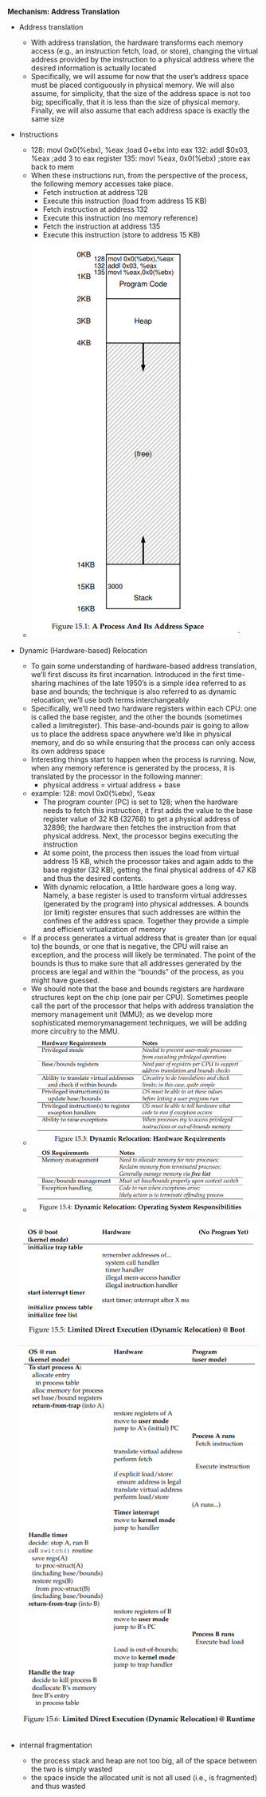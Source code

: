 **Mechanism: Address Translation**

- Address translation
  - With address translation, the hardware transforms each
    memory access (e.g., an instruction fetch, load, or store), changing the virtual address provided by the instruction to a physical address where the
    desired information is actually located
  - Specifically, we will assume for now that the user’s address space must
    be placed contiguously in physical memory. We will also assume, for simplicity, that the size of the address space is not too big; specifically, that
    it is less than the size of physical memory. Finally, we will also assume that
    each address space is exactly the same size
- Instructions
  - 128: movl 0x0(%ebx), %eax ;load 0+ebx into eax
    132: addl $0x03, %eax ;add 3 to eax register
    135: movl %eax, 0x0(%ebx) ;store eax back to mem
  - When these instructions run, from the perspective of the process, the
    following memory accesses take place.
    - Fetch instruction at address 128
    - Execute this instruction (load from address 15 KB)
    - Fetch instruction at address 132
    - Execute this instruction (no memory reference)
    - Fetch the instruction at address 135
    - Execute this instruction (store to address 15 KB)
  - ![1739719166934](image/README/1739719166934.png)`


- Dynamic (Hardware-based) Relocation

  - To gain some understanding of hardware-based address translation,
    we’ll first discuss its first incarnation. Introduced in the first time-sharing
    machines of the late 1950’s is a simple idea referred to as base and bounds;
    the technique is also referred to as dynamic relocation; we’ll use both
    terms interchangeably
  - Specifically, we’ll need two hardware registers within each CPU: one
    is called the base register, and the other the bounds (sometimes called a
    limitregister). This base-and-bounds pair is going to allow us to place the address
    space anywhere we’d like in physical memory, and do so while
    ensuring that the process can only access its own address space
  - Interesting things start to happen when the process is running. Now,
    when any memory reference is generated by the process, it is translated
    by the processor in the following manner:
    - physical address = virtual address + base
  - example: 128: movl 0x0(%ebx), %eax
    - The program counter (PC) is set to 128; when the hardware needs to
      fetch this instruction, it first adds the value to the base register value
      of 32 KB (32768) to get a physical address of 32896; the hardware then
      fetches the instruction from that physical address. Next, the processor
      begins executing the instruction
    - At some point, the process then issues the load from virtual address 15 KB, which the processor takes and again
      adds to the base register (32 KB), getting the final physical address of
      47 KB and thus the desired contents.
    - With dynamic relocation, a little hardware goes a long way. Namely, a
      base register is used to transform virtual addresses (generated by the program) into physical addresses. A bounds (or limit) register ensures that
      such addresses are within the confines of the address space. Together
      they provide a simple and efficient virtualization of memory
  - If a process generates a
    virtual address that is greater than (or equal to) the bounds, or one that
    is negative, the CPU will raise an exception, and the process will likely
    be terminated. The point of the bounds is thus to make sure that all addresses generated by the process are legal and within the “bounds” of the
    process, as you might have guessed.
  - We should note that the base and bounds registers are hardware structures kept on the chip (one pair per CPU). Sometimes people call the
    part of the processor that helps with address translation the memory
    management unit (MMU); as we develop more sophisticated memorymanagement techniques, we will be adding more circuitry to the MMU.
  - ![1739724844721](image/README/1739724844721.png)
  - ![1739725984447](image/README/1739725984447.png)

  ![1739726384002](image/README/1739726384002.png)

  ![1739726611640](image/README/1739726611640.png)


- internal fragmentation
  - the process stack and heap are not too big, all of the space
    between the two is simply wasted
  - the space inside the allocated unit is not all used
    (i.e., is fragmented) and thus wasted

